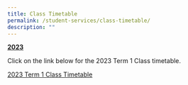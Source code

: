 ```yaml
---
title: Class Timetable
permalink: /student-services/class-timetable/
description: ""
---
```

<p><strong><u>2023</u></strong></p>
<p>Click on the link below for the 2023 Term 1 Class timetable.</p>
<p><a href="/files/2023\_Sem1\_Class TT\_updated 110123.pdf" target="_blank" rel="noopener">2023 Term 1 Class Timetable</a><br>